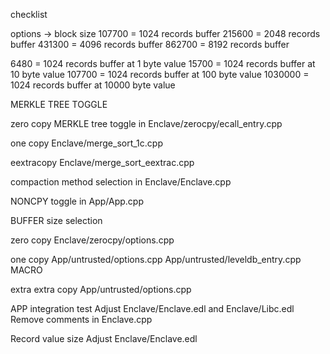 checklist

options -> block size
107700 = 1024 records buffer
215600 = 2048 records buffer
431300 = 4096 records buffer
862700 = 8192 records buffer


6480 = 1024 records buffer at 1 byte value
15700 = 1024 records buffer at 10 byte value
107700 = 1024 records buffer at 100 byte value
1030000 = 1024 records buffer at 10000 byte value


MERKLE TREE TOGGLE

zero copy
MERKLE tree toggle in Enclave/zerocpy/ecall_entry.cpp

one copy
Enclave/merge_sort_1c.cpp

eextracopy
Enclave/merge_sort_eextrac.cpp


compaction method selection in Enclave/Enclave.cpp

NONCPY toggle in App/App.cpp

BUFFER size selection

zero copy
Enclave/zerocpy/options.cpp

one copy
App/untrusted/options.cpp
App/untrusted/leveldb_entry.cpp   MACRO

extra extra copy
App/untrusted/options.cpp






APP integration test
Adjust Enclave/Enclave.edl and Enclave/Libc.edl
Remove comments in Enclave.cpp





Record value size
Adjust Enclave/Enclave.edl

